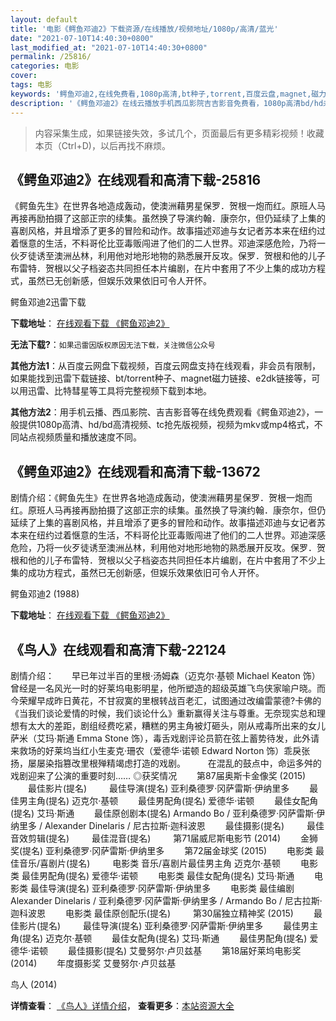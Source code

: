 ```yaml
---
layout: default
title: '电影《鳄鱼邓迪2》下载资源/在线播放/视频地址/1080p/高清/蓝光'
date: "2021-07-10T14:40:30+0800"
last_modified_at: "2021-07-10T14:40:30+0800"
permalink: /25816/
categories: 电影
cover:
tags: 电影
keywords: '鳄鱼邓迪2,在线免费看,1080p高清,bt种子,torrent,百度云盘,magnet,磁力链,迅雷下载资源'
description: '《鳄鱼邓迪2》在线云播放手机西瓜影院吉吉影音免费看，1080p高清bd/hd未删减完整版和tc抢先枪版，mkv/mp4格式，附带bt/torrent种子、magnet/磁力链、百度云盘、网盘资源迅雷下载链接'
---
```


>内容采集生成，如果链接失效，多试几个，页面最后有更多精彩视频！收藏本页（Ctrl+D)，以后再找不麻烦。


## 《鳄鱼邓迪2》在线观看和高清下载-25816

《鳄鱼先生》在世界各地造成轰动，使澳洲藉男星保罗．贺根一炮而红。原班人马再接再励拍摄了这部正宗的续集。虽然换了导演约翰．康奈尔，但仍延续了上集的喜剧风格，并且增添了更多的冒险和动作。故事描述邓迪与女记者苏本来在纽约过着惬意的生活，不料哥伦比亚毒贩闯进了他们的二人世界。邓迪深感危险，乃将一伙歹徒诱至澳洲丛林，利用他对地形地物的熟悉展开反攻。保罗．贺根和他的儿子布雷特．贺根以父子档姿态共同担任本片编剧，在片中套用了不少上集的成功方程式，虽然已无创新感，但娱乐效果依旧可令人开怀。</p>


鳄鱼邓迪2迅雷下载

**下载地址**： [在线观看下载 《鳄鱼邓迪2》](https://www.993dy.com//vod-detail-id-22319.html) 


**无法下载?**：`如果迅雷因版权原因无法下载，关注微信公众号 `

**其他方法1**：从百度云网盘下载视频，百度云网盘支持在线观看，非会员有限制，如果能找到迅雷下载链接、bt/torrent种子、magnet磁力链接、e2dk链接等，可以用迅雷、比特彗星等工具将完整视频下载到本地。

**其他方法2**：用手机云播、西瓜影院、吉吉影音等在线免费观看《鳄鱼邓迪2》，一般提供1080p高清、hd/bd高清视频、tc抢先版视频，视频为mkv或mp4格式，不同站点视频质量和播放速度不同。


## 《鳄鱼邓迪2》在线观看和高清下载-13672

剧情介绍：《鳄鱼先生》在世界各地造成轰动，使澳洲藉男星保罗．贺根一炮而红。原班人马再接再励拍摄了这部正宗的续集。虽然换了导演约翰．康奈尔，但仍延续了上集的喜剧风格，并且增添了更多的冒险和动作。故事描述邓迪与女记者苏本来在纽约过着惬意的生活，不料哥伦比亚毒贩闯进了他们的二人世界。邓迪深感危险，乃将一伙歹徒诱至澳洲丛林，利用他对地形地物的熟悉展开反攻。保罗．贺根和他的儿子布雷特．贺根以父子档姿态共同担任本片编剧，在片中套用了不少上集的成功方程式，虽然已无创新感，但娱乐效果依旧可令人开怀。


鳄鱼邓迪2 (1988)

**下载地址**： [在线观看下载 《鳄鱼邓迪2》](https://www.btbtdy.me/btdy/dy5655.html) 


## 《鸟人》在线观看和高清下载-22124

剧情介绍：　　早已年过半百的里根·汤姆森（迈克尔·基顿 Michael Keaton 饰）曾经是一名风光一时的好莱坞电影明星，他所塑造的超级英雄飞鸟侠家喻户晓。而今荣耀早成昨日黄花，不甘寂寞的里根转战百老汇，试图通过改编雷蒙德?卡佛的《当我们谈论爱情的时候，我们谈论什么》重新赢得关注与尊重。无奈现实总和理想有太大的差距，剧组经费吃紧，糟糕的男主角被灯砸头，刚从戒毒所出来的女儿萨米（艾玛·斯通 Emma Stone 饰），毒舌戏剧评论员箭在弦上蓄势待发，此外请来救场的好莱坞当红小生麦克·珊农（爱德华·诺顿 Edward Norton 饰）乖戾张扬，屡屡染指篡改里根殚精竭虑打造的戏剧。    　　在混乱的鼓点中，命运多舛的戏剧迎来了公演的重要时刻……   ◎获奖情况   　　第87届奥斯卡金像奖 (2015)   　　最佳影片(提名)  　　最佳导演(提名) 亚利桑德罗·冈萨雷斯·伊纳里多 　　最佳男主角(提名) 迈克尔·基顿 　　最佳男配角(提名) 爱德华·诺顿 　　最佳女配角(提名) 艾玛·斯通 　　最佳原创剧本(提名) Armando Bo / 亚利桑德罗·冈萨雷斯·伊纳里多 / Alexander Dinelaris / 尼古拉斯·迦科波恩 　　最佳摄影(提名)  　　最佳音效剪辑(提名)  　　最佳混音(提名)  　　第71届威尼斯电影节 (2014)   　　金狮奖(提名) 亚利桑德罗·冈萨雷斯·伊纳里多 　　第72届金球奖 (2015)   　　电影类 最佳音乐/喜剧片(提名)  　　电影类 音乐/喜剧片最佳男主角 迈克尔·基顿 　　电影类 最佳男配角(提名) 爱德华·诺顿 　　电影类 最佳女配角(提名) 艾玛·斯通 　　电影类 最佳导演(提名) 亚利桑德罗·冈萨雷斯·伊纳里多 　　电影类 最佳编剧 Alexander Dinelaris / 亚利桑德罗·冈萨雷斯·伊纳里多 / Armando Bo / 尼古拉斯·迦科波恩 　　电影类 最佳原创配乐(提名)  　　第30届独立精神奖 (2015)   　　最佳影片(提名)  　　最佳导演(提名) 亚利桑德罗·冈萨雷斯·伊纳里多 　　最佳男主角(提名) 迈克尔·基顿 　　最佳女配角(提名) 艾玛·斯通 　　最佳男配角(提名) 爱德华·诺顿 　　最佳摄影(提名) 艾曼努尔·卢贝兹基 　　第18届好莱坞电影奖 (2014)   　　年度摄影奖 艾曼努尔·卢贝兹基


鸟人 (2014)

**详情查看**： [《鸟人》详情介绍](/movie/22124/)， **查看更多**：[本站资源大全](/movie/t/all/)

